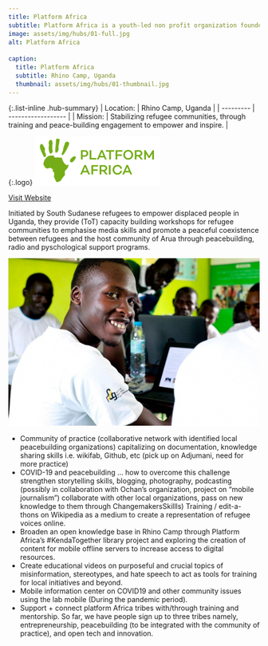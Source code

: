 ```yaml
---
title: Platform Africa
subtitle: Platform Africa is a youth-led non profit organization founded in 2017 in the Rhino Camp refugee settlement in Arua district, northern Uganda.
image: assets/img/hubs/01-full.jpg
alt: Platform Africa

caption:
  title: Platform Africa
  subtitle: Rhino Camp, Uganda
  thumbnail: assets/img/hubs/01-thumbnail.jpg
---
```


{:.list-inline .hub-summary}
| Location: | Rhino Camp, Uganda |
| --------- | ------------------ |
| Mission:  | Stabilizing refugee communities, through training and peace-building engagement to empower and inspire. |

{:.logo}
![Platform Africa](assets/img/hubs/01-logo.png)

<a href="https://www.platformafrica.ngo/" class="btn btn-primary visit-website" target="_blank">Visit Website</a>  <a href="https://twitter.com/platformngo" class="btn btn-primary visit-website"><i class="fab fa-twitter"></i></a>  <a href="https://www.facebook.com/PlatformNGO/" class="btn btn-primary visit-website"><i class="fab fa-facebook-f"></i></a>  <a href="https://www.instagram.com/PlatformNGO/" class="btn btn-primary visit-website"><i class="fab fa-instagram"></i></a>  <a href="https://www.youtube.com/c/platformngo" class="btn btn-primary visit-website"><i class="fab fa-youtube"></i></a>  <a href="https://www.linkedin.com/company/platformngo/" class="btn btn-primary visit-website"><i class="fab fa-linkedin"></i></a>  




Initiated by South Sudanese refugees to empower displaced people in Uganda, they provide (ToT) capacity building workshops for refugee communities to emphasise media skills and promote a peaceful coexistence between refugees and the host community of Arua through peacebuilding, radio and pyschological support programs.

![Content1](assets/img/hubs/01-content.jpg)

- Community of practice (collaborative network with identified local peacebuilding organizations) capitalizing on documentation, knowledge sharing skills i.e. wikifab, Github, etc (pick up on Adjumani, need for more practice)
- COVID-19 and peacebuilding … how to overcome this challenge strengthen storytelling skills, blogging, photography, podcasting (possibly in collaboration with Ochan’s organization, project on “mobile journalism”) collaborate with other local organizations, pass on new knowledge to them through ChangemakersSkillls)
Training / edit-a-thons on Wikipedia as a medium to create a representation of refugee voices online.
- Broaden an open knowledge base in Rhino Camp through Platform Africa’s #KendaTogether library project and exploring the creation of content for mobile offline servers to increase access to digital resources.
- Create educational videos on purposeful and crucial topics of misinformation, stereotypes, and hate speech to act as tools for training for local initiatives and beyond.
- Mobile information center on COVID19 and other community issues using the lab mobile (During the pandemic period).
- Support + connect platform Africa tribes with/through training and mentorship. So far, we have people sign up to three tribes namely, entrepreneurship, peacebuilding (to be integrated with the community of practice), and open tech and innovation.

